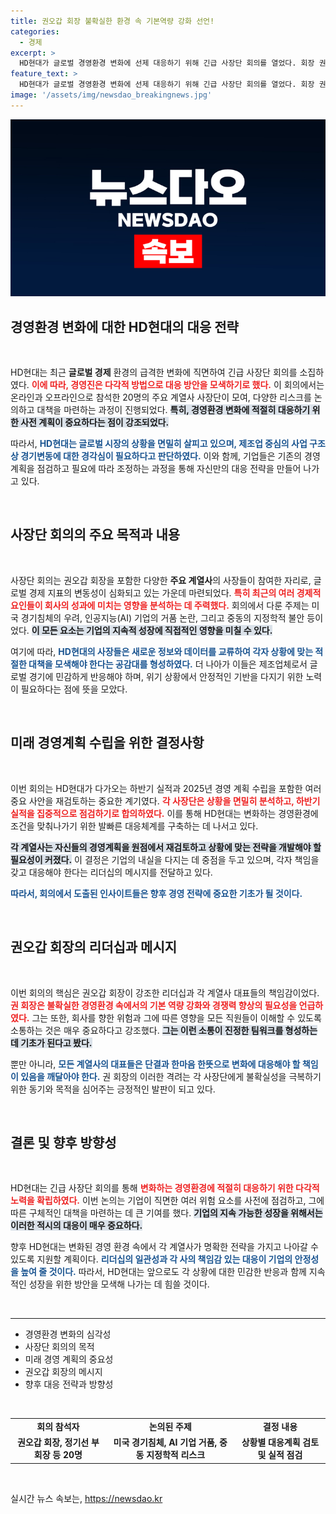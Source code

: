 ```yaml
---
title: 권오갑 회장 불확실한 환경 속 기본역량 강화 선언!
categories:
  - 경제
excerpt: >
  HD현대가 글로벌 경영환경 변화에 선제 대응하기 위해 긴급 사장단 회의를 열었다. 회장 권오갑은 불확실한 경제 속에서 기본역량 강화와 전략적 협력을 강조하며, 각 계열사가 함께 위기에 대응할 것을 요청했다.
feature_text: >
  HD현대가 글로벌 경영환경 변화에 선제 대응하기 위해 긴급 사장단 회의를 열었다. 회장 권오갑은 불확실한 경제 속에서 기본역량 강화와 전략적 협력을 강조하며, 각 계열사가 함께 위기에 대응할 것을 요청했다.
image: '/assets/img/newsdao_breakingnews.jpg'
---
```


<p><img src="/assets/img/newsdao_breakingnews.jpg" alt="pcversion 속보" /></p>

<h2 data-ke-size="size26">경영환경 변화에 대한 HD현대의 대응 전략</h2>

<p data-ke-size="size16">&nbsp;</p>

<p>HD현대는 최근 <strong>글로벌 경제</strong> 환경의 급격한 변화에 직면하여 긴급 사장단 회의를 소집하였다. <b><span style="color: #ee2323;">이에 따라, 경영진은 다각적 방법으로 대응 방안을 모색하기로 했다.</span></b> 이 회의에서는 온라인과 오프라인으로 참석한 20명의 주요 계열사 사장단이 모여, 다양한 리스크를 논의하고 대책을 마련하는 과정이 진행되었다. <b><span style="background-color: #21538527;">특히, 경영환경 변화에 적절히 대응하기 위한 사전 계획이 중요하다는 점이 강조되었다.</span></b> </p>

<p>따라서, <b><span style="color: #1a5490;">HD현대는 글로벌 시장의 상황을 면밀히 살피고 있으며, 제조업 중심의 사업 구조상 경기변동에 대한 경각심이 필요하다고 판단하였다.</span></b> 이와 함께, 기업들은 기존의 경영계획을 점검하고 필요에 따라 조정하는 과정을 통해 자신만의 대응 전략을 만들어 나가고 있다.</p>

<p data-ke-size="size16">&nbsp;</p>

<h2 data-ke-size="size26">사장단 회의의 주요 목적과 내용</h2>

<p data-ke-size="size16">&nbsp;</p>

<p>사장단 회의는 권오갑 회장을 포함한 다양한 <strong>주요 계열사</strong>의 사장들이 참여한 자리로, 글로벌 경제 지표의 변동성이 심화되고 있는 가운데 마련되었다. <b><span style="color: #ee2323;">특히 최근의 여러 경제적 요인들이 회사의 성과에 미치는 영향을 분석하는 데 주력했다.</span></b> 회의에서 다룬 주제는 미국 경기침체의 우려, 인공지능(AI) 기업의 거품 논란, 그리고 중동의 지정학적 불안 등이었다. <b><span style="background-color: #21538527;">이 모든 요소는 기업의 지속적 성장에 직접적인 영향을 미칠 수 있다.</span></b></p>

<p>여기에 따라, <b><span style="color: #1a5490;">HD현대의 사장들은 새로운 정보와 데이터를 교류하여 각자 상황에 맞는 적절한 대책을 모색해야 한다는 공감대를 형성하였다.</span></b> 더 나아가 이들은 제조업체로서 글로벌 경기에 민감하게 반응해야 하며, 위기 상황에서 안정적인 기반을 다지기 위한 노력이 필요하다는 점에 뜻을 모았다.</p>

<p data-ke-size="size16">&nbsp;</p>

<h2 data-ke-size="size26">미래 경영계획 수립을 위한 결정사항</h2>

<p data-ke-size="size16">&nbsp;</p>

<p>이번 회의는 HD현대가 다가오는 하반기 실적과 2025년 경영 계획 수립을 포함한 여러 중요 사안을 재검토하는 중요한 계기였다. <b><span style="color: #ee2323;">각 사장단은 상황을 면밀히 분석하고, 하반기 실적을 집중적으로 점검하기로 합의하였다.</span></b> 이를 통해 HD현대는 변화하는 경영환경에 조건을 맞춰나가기 위한 발빠른 대응체계를 구축하는 데 나서고 있다. </p>

<p><b><span style="background-color: #21538527;">각 계열사는 자신들의 경영계획을 원점에서 재검토하고 상황에 맞는 전략을 개발해야 할 필요성이 커졌다.</span></b> 이 결정은 기업의 내실을 다지는 데 중점을 두고 있으며, 각자 책임을 갖고 대응해야 한다는 리더십의 메시지를 전달하고 있다. </p>

<p><b><span style="color: #1a5490;">따라서, 회의에서 도출된 인사이트들은 향후 경영 전략에 중요한 기초가 될 것이다.</span></b></p>

<p data-ke-size="size16">&nbsp;</p>

<h2 data-ke-size="size26">권오갑 회장의 리더십과 메시지</h2>

<p data-ke-size="size16">&nbsp;</p>

<p>이번 회의의 핵심은 권오갑 회장이 강조한 리더십과 각 계열사 대표들의 책임감이었다. <b><span style="color: #ee2323;">권 회장은 불확실한 경영환경 속에서의 기본 역량 강화와 경쟁력 향상의 필요성을 언급하였다.</span></b> 그는 또한, 회사를 향한 위험과 그에 따른 영향을 모든 직원들이 이해할 수 있도록 소통하는 것은 매우 중요하다고 강조했다. <b><span style="background-color: #21538527;">그는 이런 소통이 진정한 팀워크를 형성하는 데 기초가 된다고 봤다.</span></b></p>

<p>뿐만 아니라, <b><span style="color: #1a5490;">모든 계열사의 대표들은 단결과 한마음 한뜻으로 변화에 대응해야 할 책임이 있음을 깨달아야 한다.</span></b> 권 회장의 이러한 격려는 각 사장단에게 불확실성을 극복하기 위한 동기와 목적을 심어주는 긍정적인 발판이 되고 있다.</p>

<p data-ke-size="size16">&nbsp;</p>

<h2 data-ke-size="size26">결론 및 향후 방향성</h2>

<p data-ke-size="size16">&nbsp;</p>

<p>HD현대는 긴급 사장단 회의를 통해 <b><span style="color: #ee2323;">변화하는 경영환경에 적절히 대응하기 위한 다각적 노력을 확립하였다.</span></b> 이번 논의는 기업이 직면한 여러 위험 요소를 사전에 점검하고, 그에 따른 구체적인 대책을 마련하는 데 큰 기여를 했다. <b><span style="background-color: #21538527;">기업의 지속 가능한 성장을 위해서는 이러한 적시의 대응이 매우 중요하다.</span></b></p>

<p>향후 HD현대는 변화된 경영 환경 속에서 각 계열사가 명확한 전략을 가지고 나아갈 수 있도록 지원할 계획이다. <b><span style="color: #1a5490;">리더십의 일관성과 각 사의 책임감 있는 대응이 기업의 안정성을 높여 줄 것이다.</span></b> 따라서, HD현대는 앞으로도 각 상황에 대한 민감한 반응과 함께 지속적인 성장을 위한 방안을 모색해 나가는 데 힘쓸 것이다.</p>

<p data-ke-size="size16">&nbsp;</p>

<hr>

<ul>
    <li>경영환경 변화의 심각성</li>
    <li>사장단 회의의 목적</li>
    <li>미래 경영 계획의 중요성</li>
    <li>권오갑 회장의 메시지</li>
    <li>향후 대응 전략과 방향성</li>
</ul>

<p data-ke-size="size16">&nbsp;</p>

<table style="width: 100%;">
    <tr>
        <td style="text-align: center; height: 17px;"><b>회의 참석자</b></td>
        <td style="text-align: center; height: 17px;"><b>논의된 주제</b></td>
        <td style="text-align: center; height: 17px;"><b>결정 내용</b></td>
    </tr>
    <tr>
        <td style="text-align: center; height: 17px;"><b>권오갑 회장, 정기선 부회장 등 20명</b></td>
        <td style="text-align: center; height: 17px;"><b>미국 경기침체, AI 기업 거품, 중동 지정학적 리스크</b></td>
        <td style="text-align: center; height: 17px;"><b>상황별 대응계획 검토 및 실적 점검</b></td>
    </tr>
</table>

<p data-ke-size="size16">&nbsp;</p>
실시간 뉴스 속보는, <a href="https://newsdao.kr" rel="dofollow">https://newsdao.kr</a>


